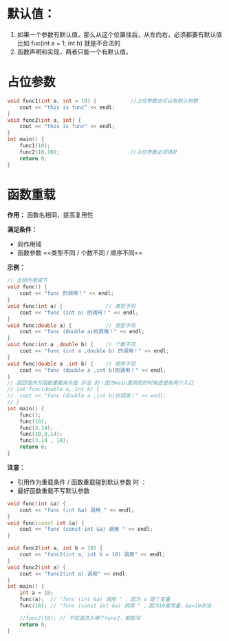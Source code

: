 # 默认值：
1. 如果一个参数有默认值，那么从这个位置往后，从左向右，必须都要有默认值
比如 fuc(int a = 1; int b) 就是不合法的
2. 函数声明和实现，两者只能一个有默认值。

# 占位参数

```C++
void func1(int a, int = 10) {           //占位参数也可以有默认参数
	cout << "this is func" << endl;
}
void func2(int a, int) {
	cout << "this is func" << endl;
}
int main() {
    func1(10);
    func2(10,10);                       //占位参数必须填补
	return 0;
}
```

# 函数重载

**作用：** 函数名相同，提高复用性

**满足条件：**
* 同作用域
* 函数参数 ==类型不同 / 个数不同 / 顺序不同==

**示例：**
```C++
// 全局作用域下
void func() {
	cout << "func 的调用！" << endl;
}
void func(int a) {              // 类型不同
	cout << "func (int a) 的调用！" << endl;
}
void func(double a) {           // 类型不同
	cout << "func (double a)的调用！" << endl;
}
void func(int a ,double b) {    // 个数不同
	cout << "func (int a ,double b) 的调用！" << endl;
}
void func(double a ,int b) {    // 顺序不同
	cout << "func (double a ,int b)的调用！" << endl;
}
// 返回值作为函数重载条件是 非法 的！因为main里调用的时候还是有两个入口
// int func(double a, int b) {
// 	cout << "func (double a ,int b)的调用！" << endl;
// }
int main() {
	func();
	func(10);
	func(3.14);
	func(10,3.14);
	func(3.14 , 10);
	return 0;
}
```
**注意：**
* 引用作为重载条件 / 函数重载碰到默认参数 时 ：
* 最好函数重载不写默认参数
```c++
void func(int &a) {
	cout << "func (int &a) 调用 " << endl;
}
void func(const int &a) {
	cout << "func (const int &a) 调用 " << endl;
}

void func2(int a, int b = 10) {
	cout << "func2(int a, int b = 10) 调用" << endl;
}
void func2(int a) {
	cout << "func2(int a) 调用" << endl;
}
int main() {	
	int a = 10;
	func(a);  // "func (int &a) 调用 " ，因为 a 是个变量
	func(10); // "func (const int &a) 调用 " ，因为10是常量，&a=10非法

	//func2(10); // 不知道进入哪个func2，都能写
	return 0;
}
```
